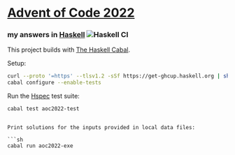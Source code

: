 # [Advent of Code 2022](https://adventofcode.com/2022)
### my answers in [Haskell](https://www.haskell.org/) ![Haskell CI](https://github.com/ephemient/aoc2022/workflows/Haskell%20CI/badge.svg)

This project builds with [The Haskell Cabal](https://www.haskell.org/cabal/).

Setup:

```sh
curl --proto '=https' --tlsv1.2 -sSf https://get-ghcup.haskell.org | sh
cabal configure --enable-tests
```

Run the [Hspec](https://hspec.github.io/) test suite:

```sh
cabal test aoc2022-test
```

```

Print solutions for the inputs provided in local data files:

```sh
cabal run aoc2022-exe
```
